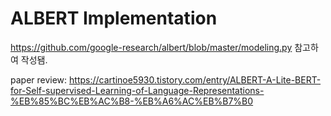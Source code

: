# ALBERT Implementation

https://github.com/google-research/albert/blob/master/modeling.py 참고하여 작성됌.

paper review: https://cartinoe5930.tistory.com/entry/ALBERT-A-Lite-BERT-for-Self-supervised-Learning-of-Language-Representations-%EB%85%BC%EB%AC%B8-%EB%A6%AC%EB%B7%B0
